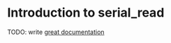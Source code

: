 # Introduction to serial_read

TODO: write [great documentation](http://jacobian.org/writing/what-to-write/)
